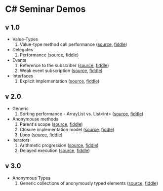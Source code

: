 C# Seminar Demos
================

## v 1.0 ##
* Value-Types
  1. Value-type method call performance ([source](https://github.com/gyuwon/csharp-seminar-demos/blob/master/ValueType/Performance/Program.cs), [fiddle](http://dotnetfiddle.net/bk0Zq2))
* Delegates
  1. Performance ([source](https://github.com/gyuwon/csharp-seminar-demos/blob/master/MethodCall/MethodCall/Program.cs), [fiddle](http://dotnetfiddle.net/FlOcgw))
* Events
  1. Reference to the subscriber ([source](https://github.com/gyuwon/csharp-seminar-demos/blob/master/Events/ReferenceToSubscriber/Program.cs), [fiddle](http://dotnetfiddle.net/geOyPh))
  2. Weak event subscription ([source](https://github.com/gyuwon/csharp-seminar-demos/blob/master/Events/WeakSubscription/Program.cs), [fiddle](http://dotnetfiddle.net/hIBscu))
* Interfaces
  1. Explicit implementation ([source](https://github.com/gyuwon/csharp-seminar-demos/blob/master/Interfaces/Explicit/Program.cs), [fiddle](http://dotnetfiddle.net/DViv91))

## v 2.0 ##
* Generic
  1. Sorting performance - ArrayList vs. List&lt;int&gt; ([source](https://github.com/gyuwon/csharp-seminar-demos/blob/master/Generic/Sorting/Program.cs), [fiddle](http://dotnetfiddle.net/DhyJvj))
* Anonymouse methods
  1. Parent's scope ([source](https://github.com/gyuwon/csharp-seminar-demos/blob/master/AnonymousMethods/ParentScope/Program.cs), [fiddle](http://dotnetfiddle.net/tKpcI1))
  2. Closure implementation model ([source](https://github.com/gyuwon/csharp-seminar-demos/blob/master/AnonymousMethods/ClosureImplementationModel/Program.cs), [fiddle](http://dotnetfiddle.net/6vMeO0))
  3. Loop ([source](https://github.com/gyuwon/csharp-seminar-demos/blob/master/AnonymousMethods/Iteration/Program.cs), [fiddle](http://dotnetfiddle.net/cHrlBj))
* Iterators
  1. Arithmetic progression ([source](https://github.com/gyuwon/csharp-seminar-demos/blob/master/Iterators/Progression/Program.cs), [fiddle](http://dotnetfiddle.net/FbUOAo))
  2. Delayed execution ([source](https://github.com/gyuwon/csharp-seminar-demos/blob/master/Iterators/DelayedExecution/Program.cs), [fiddle](http://dotnetfiddle.net/Tr5TwA))

## v 3.0 ##
* Anonymous Types
  1. Generic collections of anonymously typed elements ([source](https://github.com/gyuwon/csharp-seminar-demos/blob/master/AnonymousTypes/GenericCollections/Program.cs), [fiddle](http://dotnetfiddle.net/6RkjAF))
